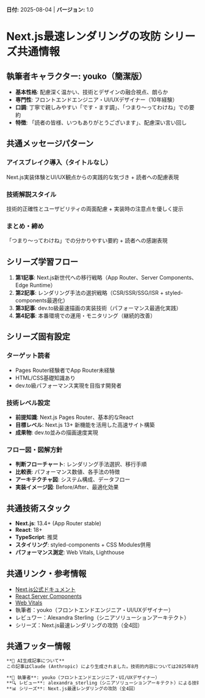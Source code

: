 **日付:** 2025-08-04 | **バージョン:** 1.0

# Next.js最速レンダリングの攻防 シリーズ共通情報

## 執筆者キャラクター: youko（簡潔版）
- **基本性格**: 配慮深く温かい、技術とデザインの融合視点、朗らか
- **専門性**: フロントエンドエンジニア・UI/UXデザイナー（10年経験）
- **口調**: 丁寧で親しみやすい「です・ます調」、「つまり〜ってわけね」での要約
- **特徴**: 「読者の皆様、いつもありがとうございます」、配慮深い言い回し

## 共通メッセージパターン
### アイスブレイク導入（タイトルなし）
Next.js実装体験とUI/UX観点からの実践的な気づき + 読者への配慮表現

### 技術解説スタイル
技術的正確性とユーザビリティの両面配慮 + 実装時の注意点を優しく提示

### まとめ・締め
「つまり〜ってわけね」での分かりやすい要約 + 読者への感謝表現

## シリーズ学習フロー
1. **第1記事**: Next.js新世代への移行戦略（App Router、Server Components、Edge Runtime）
2. **第2記事**: レンダリング手法の選択戦略（CSR/SSR/SSG/ISR + styled-components最適化）
3. **第3記事**: dev.to級最速描画の実装技術（パフォーマンス最適化実践）
4. **第4記事**: 本番環境での運用・モニタリング（継続的改善）

## シリーズ固有設定
### ターゲット読者
- Pages Router経験者でApp Router未経験
- HTML/CSS基礎知識あり
- dev.to級パフォーマンス実現を目指す開発者

### 技術レベル設定
- **前提知識**: Next.js Pages Router、基本的なReact
- **目標レベル**: Next.js 13+ 新機能を活用した高速サイト構築
- **成果物**: dev.to並みの描画速度実現

### フロー図・図解方針
- **判断フローチャート**: レンダリング手法選択、移行手順
- **比較表**: パフォーマンス数値、各手法の特徴
- **アーキテクチャ図**: システム構成、データフロー
- **実装イメージ図**: Before/After、最適化効果

## 共通技術スタック
- **Next.js**: 13.4+ (App Router stable)
- **React**: 18+
- **TypeScript**: 推奨
- **スタイリング**: styled-components + CSS Modules併用
- **パフォーマンス測定**: Web Vitals, Lighthouse

## 共通リンク・参考情報
- [Next.js公式ドキュメント](https://nextjs.org/docs)
- [React Server Components](https://react.dev/blog/2023/03/22/react-labs-what-we-have-been-working-on-march-2023)
- [Web Vitals](https://web.dev/vitals/)
- 執筆者：youko（フロントエンドエンジニア・UI/UXデザイナー）
- レビュワー：Alexandra Sterling（シニアソリューションアーキテクト）
- シリーズ：Next.js最速レンダリングの攻防（全4回）

## 共通フッター情報
```markdown
**🤖 AI生成記事について**
この記事はClaude (Anthropic) により生成されました。技術的内容については2025年8月時点の情報に基づいており、パフォーマンスとユーザビリティの両面から検証済みです。

**📝 執筆者**: youko（フロントエンドエンジニア・UI/UXデザイナー）  
**🔍 レビュー**: alexandra_sterling（シニアソリューションアーキテクト）による技術的正確性チェック済み  
**📊 シリーズ**: Next.js最速レンダリングの攻防（全4回）
```